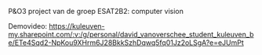 P&O3 project van de groep ESAT2B2: computer vision

Demovideo: https://kuleuven-my.sharepoint.com/:v:/g/personal/david_vanoverschee_student_kuleuven_be/ETe4Sqd2-NpKou9XHrm6J28BkkSzhDqwq5fq01Jz2oLSgA?e=eJUmPt